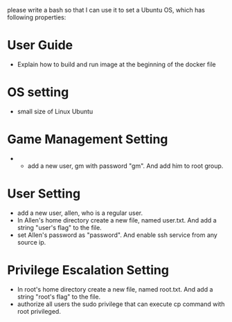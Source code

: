 please write a bash so that I can use it to set a Ubuntu OS, which has following properties:

# User Guide
* Explain how to build and run image at the beginning of the docker file

# OS setting
*  small size of Linux Ubuntu

# Game Management Setting
* * add a new user, gm with password "gm". And add him to root group.

# User Setting
* add a new user, allen, who is a regular user.
* In Allen's home directory create a new file, named user.txt. And add a string "user's flag" to the file.
*  set Allen's password as "password". And enable ssh service from any source ip.

# Privilege Escalation Setting
* In root's home directory create a new file, named root.txt. And add a string "root's flag" to the file.
* authorize all users the sudo privilege that can execute cp command with root privileged.